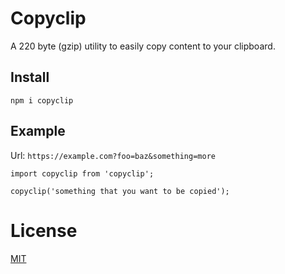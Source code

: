 # Copyclip

A 220 byte (gzip) utility to easily copy content to your clipboard.

## Install

`npm i copyclip`

## Example

Url: `https://example.com?foo=baz&something=more`

```
import copyclip from 'copyclip';

copyclip('something that you want to be copied');

```

# License

[MIT](https://oss.ninja/mit/mjanssen/)
